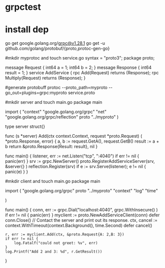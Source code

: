 # grpctest
# install dep
go get google.golang.org/grpc@v1.28.1
go get -u github.com/golang/protobuf/{proto,protoc-gen-go}

#mkdir myprotoc and touch service.go
syntax = "proto3";
package proto;

message Request {
   int64 a = 1;
   int64 b = 2;
}
message Response {
   int64 result = 1;
}
service AddService {
   rpc Add(Request) returns (Response);
   rpc Multiply(Request) returns (Response);
}

#generate protobuff
protoc --proto_path=myproto  --go_out=plugins=grpc:myproto service.proto

#mkdir server and touch main.go
package main

import (
     "context"
     "google.golang.org/grpc"
     "net"
     "google.golang.org/grpc/reflection"
     proto "../myproto"
 )

type server struct{}

func (s *server) Add(ctx context.Context, request *proto.Request) ( *proto.Response, error) {
    a, b := request.GetA(), request.GetB()
    result := a + b
    return &proto.Response{Result: result}, nil
}

func main() {
    listener, err := net.Listen("tcp", ":4040")
    if err != nil {
        panic(err)
    }
    srv := grpc.NewServer()
    proto.RegisterAddServiceServer(srv, &server{} )
    reflection.Register(srv)
    if e := srv.Serve(listener); e != nil {
         panic(e)
    }
}

#mkdir client and touch main.go
package main
  
import (
   "google.golang.org/grpc"
   proto "../myproto"
   "context"
   "log"
   "time"

)

func main() {
    conn, err := grpc.Dial("localhost:4040", grpc.WithInsecure() )
    if err != nil {
      panic(err)
    }
    myclient := proto.NewAddServiceClient(conn)
    defer conn.Close()
        // Contact the server and print out its response.
    ctx, cancel := context.WithTimeout(context.Background(), time.Second)
    defer cancel()

    r, err := myclient.Add(ctx, &proto.Request{A: 2,B: 3})
    if err != nil {
        log.Fatalf("could not greet: %v", err)
    }
    log.Printf("Add 2 and 3: %d", r.GetResult())
}

